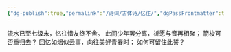 ```yaml
---
{"dg-publish":true,"permalink":"/诗词/古体诗/忆往/","dgPassFrontmatter":true,"created":"2025-05-10T06:19:09.000+08:00","updated":"2025-06-01T11:00:59.174+08:00"}
---
```



流水已至七级末，忆往惜友终不舍。
此间少年罢分离，祈愿与音再相聚；
箭梭可否重归去？
回忆如烟似云事，向往美好青春时；
如何可留住此誓？